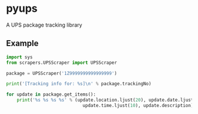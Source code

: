 pyups
=====

A UPS package tracking library

Example
-------

```python
import sys
from scrapers.UPSScraper import UPSScraper

package = UPSScraper('1Z9999999999999999')

print('[Tracking info for: %s]\n' % package.trackingNo)

for update in package.get_items():
    print('%s %s %s %s' % (update.location.ljust(20), update.date.ljust(10),
                             update.time.ljust(10), update.description))
```
